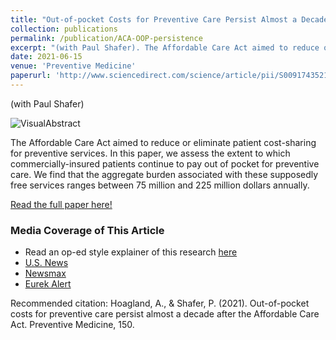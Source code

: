 ```yaml
---
title: "Out-of-pocket Costs for Preventive Care Persist Almost a Decade after the Affordable Care Act"
collection: publications
permalink: /publication/ACA-OOP-persistence
excerpt: "(with Paul Shafer). The Affordable Care Act aimed to reduce or eliminate patient cost-sharing for preventive services. We assess the extent to which commercially-insured patients continue to pay out of pocket for preventive care. We find that an aggregate national OOP burden for these supposedly free services ranging from $75-225 million annually."
date: 2021-06-15
venue: 'Preventive Medicine'
paperurl: 'http://www.sciencedirect.com/science/article/pii/S0091743521002590?dcgid=author'
---
```


(with Paul Shafer) 

![VisualAbstract](http://alex-hoagland.github.io/images/PreventiveMedicine_VisualAbstract.PNG "Visual Abstract")

The Affordable Care Act aimed to reduce or eliminate patient cost-sharing for preventive services. In this paper, we assess the extent to which commercially-insured patients continue to pay out of pocket for preventive care. We find that the aggregate burden associated with these supposedly free services ranges between 75 million and 225 million dollars annually.
 
[Read the full paper here!](http://www.sciencedirect.com/science/article/pii/S0091743521002590?dgcid=author)

### Media Coverage of This Article
* Read an op-ed style explainer of this research [here](https://www.bu.edu/ihsip/2020/08/17/more-health-care-more-problems-when-going-to-the-doctor-gives-you-headaches/)
* [U.S. News](https://www.usnews.com/news/health-news/articles/2021-07-22/many-patients-billed-for-preventive-care-that-should-be-free-study)
* [Newsmax](https://www.newsmax.com/health/health-news/preventive-care-bills-insurance-wellness-visits/2021/07/22/id/1029544/)
* [Eurek Alert](https://www.eurekalert.org/news-releases/863470)

Recommended citation: Hoagland, A., & Shafer, P. (2021). Out-of-pocket costs for preventive care persist almost a decade after the Affordable Care Act. Preventive Medicine, 150. 

